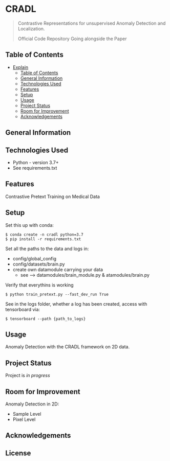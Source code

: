 # CRADL

> Contrastive Representations for unsupervised Anomaly Detection and Localization.
>
> Official Code Repository Going alongside the Paper
<!-- > Live demo [_here_](https://www.example.com). If you have the project hosted somewhere, include the link here. -->

## Table of Contents
- [Explain](#explain)
  - [Table of Contents](#table-of-contents)
  - [General Information](#general-information)
  - [Technologies Used](#technologies-used)
  - [Features](#features)
  - [Setup](#setup)
  - [Usage](#usage)
  - [Project Status](#project-status)
  - [Room for Improvement](#room-for-improvement)
  - [Acknowledgements](#acknowledgements)


## General Information

<!-- You don't have to answer all the questions - just the ones relevant to your project. -->


## Technologies Used
- Python - version 3.7+
- See requirements.txt


## Features
Contrastive Pretext Training on Medical Data 



<!-- ## Screenshots
![Example screenshot](./img/screenshot.png) -->
<!-- If you have screenshots you'd like to share, include them here. -->


## Setup
Set this up with conda:
```
$ conda create -n cradl python=3.7
$ pip install -r requirements.txt
```

Set all the paths to the data and logs in: 
- config/global_config
- config/datasets/brain.py
- create own datamodule carrying your data 
  - see --> datamodules/brain_module.py \& atamodules/brain.py

Verify that everythins is working
```
$ python train_pretext.py --fast_dev_run True
```
See in the logs folder, whether a log has been created,
access with tensorboard via:
```
$ tensorboard --path {path_to_logs}
```


## Usage
Anomaly Detection with the CRADL framework on 2D data.


## Project Status
Project is _in progress_
<!-- Project is: _in progress_ / _complete_ / _no longer being worked on_. If you are no longer working on it, provide reasons why. -->


## Room for Improvement
Anomaly Detection in 2D:
- Sample Level 
- Pixel Level 



## Acknowledgements
<!-- - This project was based on [this tutorial](https://www.example.com). -->


<!-- ## Contact -->
<!-- Created by [@flynerdpl](https://www.flynerd.pl/) - feel free to contact me! -->


<!-- Optional -->
## License 
<!-- This project is open source and available under the [... License](). -->

<!-- You don't have to include all sections - just the one's relevant to your project